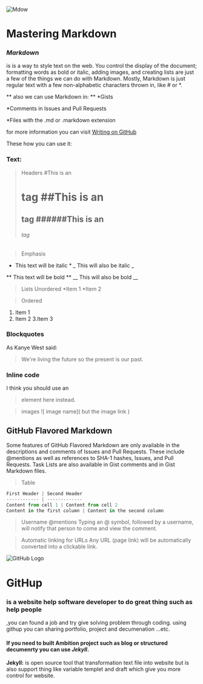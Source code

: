 ![Mdow](https://upload.wikimedia.org/wikipedia/commons/thumb/4/48/Markdown-mark.svg/1200px-Markdown-mark.svg.png)

# Mastering Markdown

### *_Markdown_*
is is a way to style text on the web. You control the display of the document;
formatting words as bold or italic, adding images, and creating lists are just 
a few of the things we can do with Markdown. Mostly, Markdown is just regular 
text with a few non-alphabetic characters thrown in, like # or *.

** also we can use Markdown in: **
*Gists

*Comments in Issues and Pull Requests 

*Files with the .md or .markdown extension
 
 for more information you can visit [Writing on GitHub](https://help.github.com/categories/writing-on-github/)
  
  These how you can use it:
  ### Text:
  
> Headers
#This is an <h1> tag
##This is an <h2> tag
######This is an <h6> tag
  
> Emphasis
* This text will be italic *
_ This will also be italic _

** This text will be bold **
__ This will also be bold __


> Lists 
Unordered
*Item 1
*Item 2
  
> Ordered
1. Item 1
2. Item 2
3.Item 3
  
### Blockquotes
As Kanye West said:
>We're living the future so
>the present is our past.
  
 ### Inline code
I think you should use an
> element here instead.
 
  
>images
   ![ image name]( but the image link )

  
  
  ## GitHub Flavored Markdown
Some features of GitHub Flavored Markdown are only available in the descriptions 
  and comments of Issues and Pull Requests. These include @mentions as well as
  references to SHA-1 hashes, Issues, and Pull Requests. Task Lists are also
  available in Gist comments and in Gist Markdown files.
  
  >Table
  ```javascript
First Header | Second Header
------------ | -------------
Content from cell 1 | Content from cell 2
Content in the first column | Content in the second column
```
  
>Username @mentions 
  Typing an @ symbol, followed by a username, will notify that person to come and view the comment.
  
 >Automatic linking for URLs
Any URL (page link) will be automatically converted into a clickable link.
 
 
 ![GitHub Logo](https://e3arabi.com/wp-content/uploads/2021/02/github.jpeg)
 # GitHup
  
  ### is a website help software developer to do great thing such as help people
  ,you can found a job and try give solving problem through coding. using githup 
  you can sharing portfolio, project and decumenation ...etc. 
  
  #### If you need to built Ambition project such as blog or structured decumenrty you can use _Jekyll_.
  
  **Jekyll:** is open source tool that transformation text file into website but is also support thing like variable 
  templet and draft which give you more control for website.
  
  
  
